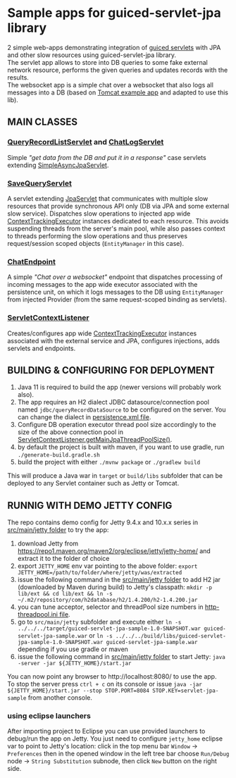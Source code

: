 # Sample apps for guiced-servlet-jpa library

2 simple web-apps demonstrating integration of [guiced servlets](https://github.com/morgwai/servlet-scopes) with JPA and other slow resources using guiced-servlet-jpa library.<br/>
The servlet app allows to store into DB queries to some fake external network resource, performs the given queries and updates records with the results.<br/>
The websocket app is a simple chat over a websocket that also logs all messages into a DB
(based on [Tomcat example app](https://github.com/apache/tomcat/blob/trunk/webapps/examples/websocket/chat.xhtml) and adapted to use this lib).



## MAIN CLASSES

### [QueryRecordListServlet](src/main/java/pl/morgwai/samples/guiced_servlet_jpa/servlets/QueryRecordListServlet.java) and [ChatLogServlet](src/main/java/pl/morgwai/samples/guiced_servlet_jpa/servlets/ChatLogServlet.java)

Simple <i>"get data from the DB and put it in a response"</i> case servlets extending [SimpleAsyncJpaServlet](../src/main/java/pl/morgwai/base/servlet/guiced/jpa/SimpleAsyncJpaServlet.java).


### [SaveQueryServlet](src/main/java/pl/morgwai/samples/guiced_servlet_jpa/servlets/SaveQueryServlet.java)

A servlet extending [JpaServlet](../src/main/java/pl/morgwai/base/servlet/guiced/jpa/JpaServlet.java) that communicates with multiple slow resources that provide synchronous API only (DB via JPA and some external slow service). Dispatches slow operations to injected app wide [ContextTrackingExecutor](https://github.com/morgwai/guice-context-scopes/blob/master/src/main/java/pl/morgwai/base/guice/scopes/ContextTrackingExecutor.java) instances dedicated to each resource. This avoids suspending threads from the server's main pool, while also passes context to threads performing the slow operations and thus preserves request/session scoped objects (`EntityManager` in this case).


### [ChatEndpoint](src/main/java/pl/morgwai/samples/guiced_servlet_jpa/servlets/ChatEndpoint.java)

A simple <i>"Chat over a websocket"</i> endpoint that dispatches processing of incoming messages to the app wide executor associated with the persistence unit, on which it logs messages to the DB using `EntityManager` from injected Provider (from the same request-scoped binding as servlets).


### [ServletContextListener](src/main/java/pl/morgwai/samples/guiced_servlet_jpa/servlets/ServletContextListener.java)

Creates/configures app wide [ContextTrackingExecutor](https://github.com/morgwai/guice-context-scopes/blob/master/src/main/java/pl/morgwai/base/guice/scopes/ContextTrackingExecutor.java) instances
associated with the external service and JPA, configures injections, adds servlets and endpoints.



## BUILDING & CONFIGURING FOR DEPLOYMENT

1. Java 11 is required to build the app (newer versions will probably work also).
1. The app requires an H2 dialect JDBC datasource/connection pool named `jdbc/queryRecordDataSource` to be configured on the server. You can change the dialect in [persistence.xml file](src/main/resources/META-INF/persistence.xml).
1. Configure DB operation executor thread pool size accordingly to the size of the above connection pool in [ServletContextListener.getMainJpaThreadPoolSize()](src/main/java/pl/morgwai/samples/guiced_servlet_jpa/servlets/ServletContextListener.java).
1. by default the project is built with maven, if you want to use gradle, run `./generate-build.gradle.sh`
1. build the project with either `./mvnw package` or `./gradlew build`

This will produce a Java war in `target` or `build/libs` subfolder that can be deployed to any Servlet container such as Jetty or Tomcat.



## RUNNIG WITH DEMO JETTY CONFIG

The repo contains demo config for Jetty 9.4.x and 10.x.x series in [src/main/jetty folder](src/main/jetty) to try the app:
1. download Jetty from https://repo1.maven.org/maven2/org/eclipse/jetty/jetty-home/ and extract it to the folder of choice
1. export `JETTY_HOME` env var pointing to the above folder: `export JETTY_HOME=/path/to/folder/where/jetty/was/extracted`
1. issue the following command in the [src/main/jetty folder](src/main/jetty) to add H2 jar (downloaded by Maven during build) to Jetty's classpath: `mkdir -p lib/ext && cd lib/ext && ln -s ~/.m2/repository/com/h2database/h2/1.4.200/h2-1.4.200.jar`
1. you can tune acceptor, selector and threadPool size numbers in [http-threadpool.ini file](src/main/jetty/start.d/http-threadpool.ini).
1. go to `src/main/jetty` subfolder and execute either `ln -s ../../../target/guiced-servlet-jpa-sample-1.0-SNAPSHOT.war guiced-servlet-jpa-sample.war` or `ln -s ../../../build/libs/guiced-servlet-jpa-sample-1.0-SNAPSHOT.war guiced-servlet-jpa-sample.war` depending if you use gradle or maven
1. issue the following command in [src/main/jetty folder](src/main/jetty) to start Jetty: `java -server -jar ${JETTY_HOME}/start.jar`

You can now point any browser to http://localhost:8080/ to use the app.<br/>
To stop the server press `ctrl + c` on its console or issue `java -jar ${JETTY_HOME}/start.jar --stop STOP.PORT=8084 STOP.KEY=servlet-jpa-sample` from another console.

### using eclipse launchers

After importing project to Eclipse you can use provided launchers to debug/run the app on Jetty. You
just need to configure `jetty_home` eclipse var to point to Jetty's location: click in the top menu bar `Window` -> `Preferences` then in the opened window in the left tree bar choose `Run/Debug` node  -> `String Substitution` subnode, then click `New` button on the right side.
